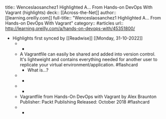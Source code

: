 title:: Wenceslaosanchez1 Highlighted A... From Hands-on DevOps With Vagrant (highlights)
deck:: [[Across-the-Net]]
author:: [[learning.oreilly.com]]
full-title:: "Wenceslaosanchez1 Highlighted A... From Hands-on DevOps With Vagrant"
category:: #articles
url:: http://learning.oreilly.com/a/hands-on-devops-with/45351800/

- Highlights first synced by [[Readwise]] [[Monday, 31-10-2022]]
	- -
	- A Vagrantfile can easily be shared and added into version control. It's lightweight and contains everything needed for another user to replicate your virtual environment/application. #flashcard
		- What is...?
	- -
	- -
	- Vagrantfile
	  					from Hands-On DevOps with Vagrant
	  					by Alex Braunton
	  					Publisher: Packt Publishing
	  					Released: October 2018 #flashcard
	- -